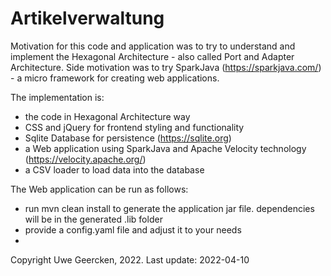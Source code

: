 # Artikelverwaltung

Motivation for this code and application was to try to understand and implement the Hexagonal Architecture - also called Port and Adapter Architecture.
Side motivation was to try SparkJava (https://sparkjava.com/) - a micro framework for creating web applications.

The implementation is:
- the code in Hexagonal Architecture way
- CSS and jQuery for frontend styling and functionality
- Sqlite Database for persistence (https://sqlite.org)
- a Web application using SparkJava and Apache Velocity technology (https://velocity.apache.org/)
- a CSV loader to load data into the database


The Web application can be run as follows:
- run mvn clean install to generate the application jar file. dependencies will be in the generated .lib folder
- provide a config.yaml file and adjust it to your needs
- 



Copyright Uwe Geercken, 2022. Last update: 2022-04-10
